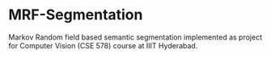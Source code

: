 # MRF-Segmentation
Markov Random field based semantic segmentation implemented as project for Computer Vision (CSE 578) course at IIIT Hyderabad.
